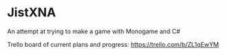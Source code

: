 # JistXNA
An attempt at trying to make a game with Monogame and C#

Trello board of current plans and progress: https://trello.com/b/ZL1qEwYM
